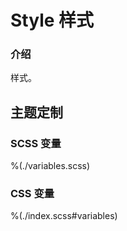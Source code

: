 # Style 样式

### 介绍

样式。

## 主题定制

### SCSS 变量

%(./variables.scss)

### CSS 变量

%(./index.scss#variables)
